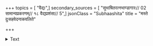 +++
topics = [ "वैद्यः",]
secondary_sources = [ "सुभाषितरत्नभाण्डागारः// 02 सामान्यप्रकरणम्// १८ वैद्यप्रशंसा// 5",]
jsonClass = "Subhaashita"
title = "मस्ते दुःसहवेदनाकवलिते"

+++

<details><summary>Text</summary>

मस्ते दुःसहवेदनाकवलिते मग्ने स्वरेऽन्तर्गलं तप्तायां ज्वरपावकेन च तनौ तान्ते हृषीकव्रजे।  
दूने बन्धुजने कृतप्रलपने धैर्यं विधातुं पुनः कः शक्तः कलितामयप्रशमनो वैद्यात्परो विद्यते॥
</details>
